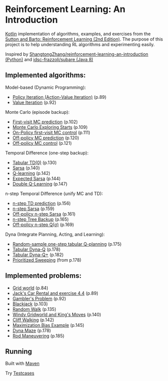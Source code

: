 # Reinforcement Learning: An Introduction

[Kotlin](https://kotlinlang.org/) implementation of algorithms, examples, and exercises from the [Sutton and Barto: Reinforcement Learning (2nd Edition)](http://incompleteideas.net/sutton/book/bookdraft2017june19.pdf). The purpose of this project is to help understanding RL algorithms and experimenting easily. 

Inspired by [ShangtongZhang/reinforcement-learning-an-introduction (Python)](https://github.com/ShangtongZhang/reinforcement-learning-an-introduction)
and [idsc-frazzoli/subare (Java 8)](https://github.com/idsc-frazzoli/subare)

## Implemented algorithms:
Model-based (Dynamic Programming):
* [Policy Iteration (Action-Value Iteration)](src/main/kotlin/lab/mars/rl/algo/dp/PolicyIteration.kt) (p.89)
* [Value Iteration](src/main/kotlin/lab/mars/rl/algo/dp/ValueIteration.kt)  (p.92)

Monte Carlo (episode backup):
* [First-visit MC prediction](src/main/kotlin/lab/mars/rl/algo/mc/Prediction.kt) (p.102)
* [Monte Carlo Exploring Starts](src/main/kotlin/lab/mars/rl/algo/mc/ExploringStarts.kt) (p.109)
* [On-Policy first-visit MC control](src/main/kotlin/lab/mars/rl/algo/mc/On-Policy%20Optimal.kt) (p.111)
* [Off-policy MC prediction](src/main/kotlin/lab/mars/rl/algo/mc/Off-Policy%20Prediction.kt) (p.120)
* [Off-policy MC control](src/main/kotlin/lab/mars/rl/algo/mc/Off-policy%20Optimal.kt) (p.121)

Temporal Difference (one-step backup):
* [Tabular TD(0)](src/main/kotlin/lab/mars/rl/algo/td/Prediction.kt) (p.130)
* [Sarsa](src/main/kotlin/lab/mars/rl/algo/td/Sarsa.kt) (p.140)
* [Q-learning](src/main/kotlin/lab/mars/rl/algo/td/QLearning.kt) (p.142)
* [Expected Sarsa](src/main/kotlin/lab/mars/rl/algo/td/ExpectedSarsa.kt) (p.144)
* [Double Q-Learning](src/main/kotlin/lab/mars/rl/algo/td/DoubleQLearning.kt) (p.147)

n-step Temporal Difference (unify MC and TD):
* [n-step TD prediction](src/main/kotlin/lab/mars/rl/algo/ntd/Prediction.kt) (p.156)
* [n-step Sarsa](src/main/kotlin/lab/mars/rl/algo/ntd/Sarsa.kt) (p.159)
* [Off-policy n-step Sarsa](src/main/kotlin/lab/mars/rl/algo/ntd/Off-policy%20Sarsa.kt) (p.161)
* [n-step Tree Backup](src/main/kotlin/lab/mars/rl/algo/ntd/Treebackup.kt) (p.165)
* [Off-policy n-step Q(σ)](src/main/kotlin/lab/mars/rl/algo/ntd/Off-policy%20Q%20sigma.kt) (p.169)

Dyna (Integrate Planning, Acting, and Learning):
* [Random-sample one-step tabular Q-planning](src/main/kotlin/lab/mars/rl/algo/dyna/RandomSampleOneStepTabularQLearning.kt) (p.175)
* [Tabular Dyna-Q](src/main/kotlin/lab/mars/rl/algo/dyna/Dyna-Q.kt) (p.178)
* [Tabular Dyna-Q+](src/main/kotlin/lab/mars/rl/algo/dyna/Dyna-Q+.kt) (p.182)
* [Prioritized Sweeping](src/main/kotlin/lab/mars/rl/algo/dyna/PrioritizedSweeping.kt) (from p.178)

## Implemented problems:
* [Grid world](src/main/kotlin/lab/mars/rl/problem/GridWorld.kt) (p.84)
* [Jack's Car Rental and exercise 4.4](src/main/kotlin/lab/mars/rl/problem/CarRental.kt) (p.89)
* [Gambler's Problem](src/main/kotlin/lab/mars/rl/problem/Gambler.kt) (p.92)
* [Blackjack](src/main/kotlin/lab/mars/rl/problem/Blackjack.kt) (p.103)
* [Random Walk](src/main/kotlin/lab/mars/rl/problem/RandomWalk.kt) (p.135)
* [Windy Gridworld and King's Moves](src/main/kotlin/lab/mars/rl/problem/WindyGridworld.kt) (p.140)
* [Cliff Walking](src/main/kotlin/lab/mars/rl/problem/CliffWalking.kt) (p.142)
* [Maximization Bias Example](src/main/kotlin/lab/mars/rl/problem/MaximizationBias.kt) (p.145)
* [Dyna Maze](src/main/kotlin/lab/mars/rl/problem/DynaMaze.kt) (p.178)
* [Rod Maneuvering](src/main/kotlin/lab/mars/rl/problem/RodManeuvering.kt) (p.185)

## Running
Built with [Maven](https://maven.apache.org/) 

Try [Testcases](src/test/kotlin/lab/mars/rl/model/impl)

